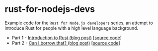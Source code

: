 # rust-for-nodejs-devs
Example code for the `Rust for Node.js developers` series, an attempt to introduce Rust for people with a high level language background.

* Part 1 - [Introduction to Rust (blog post)](http://fredrik.anderzon.se/2016/05/10/rust-for-node-developers-part-1-introduction/) [[source code](part1-introduction/)]
* Part 2 - [Can I borrow that? (blog post)](http://fredrik.anderzon.se/2016/06/17/rust-for-node-js-developers-part-2-can-i-borrow-that/) [[source code](part2-borrowing/)]
